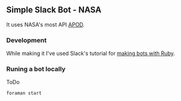 ## Simple Slack Bot - NASA

It uses NASA's most API [APOD].

### Development

While making it I've used Slack's tutorial for [making bots with Ruby].

### Runing a bot locally

ToDo

```
foraman start
```

[APOD]: https://api.nasa.gov/api.html#apod
[making bots with Ruby]: https//github.com/slack-ruby/slack-ruby-bot/blob/master/TUTORIAL.md
